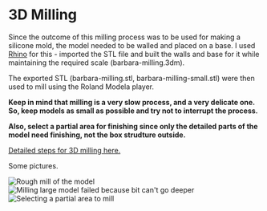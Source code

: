 3D Milling
============

Since the outcome of this milling process was to be used for making a silicone mold, the model needed to be walled and placed on a base. I used [Rhino](http://mac.rhino3d.com/) for this - imported the STL file and built the walls and base for it while maintaining the required scale (barbara-milling.3dm).

The exported STL (barbara-milling.stl, barbara-milling-small.stl) were then used to mill using the Roland Modela player.

**Keep in mind that milling is a very slow process, and a very delicate one. So, keep models as small as possible and try not to interrupt the process.**

**Also, select a partial area for finishing since only the detailed parts of the model need finishing, not the box strudture outside.**

[Detailed steps for 3D milling here.](http://fablab.aalto.fi/site/projects/3d-milling)

Some pictures.

![Rough mill of the model](http://farm8.staticflickr.com/7445/8720830230_546a0de715_b.jpg)
![Milling large model failed because bit can't go deeper](http://farm8.staticflickr.com/7364/8719706313_0af21bafb9_b.jpg)
![Selecting a partial area to mill](https://raw.github.com/DigitalFabricationStudio/Project_03/master/palash.mukhopadhyay/3D%20Milling/images/Photo%2014-05-13%2014%2000%2042.jpg)
